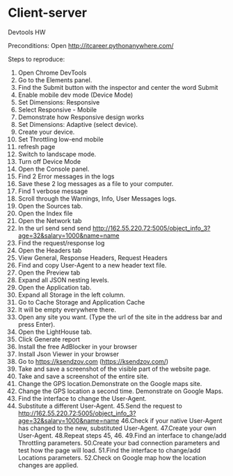 # Client-server

Devtools HW

Preconditions:
Open http://itcareer.pythonanywhere.com/

Steps to reproduce:
 
 1. Open Chrome DevTools
 2. Go to the Elements panel.
 3. Find the Submit button with the inspector and center the word Submit
 4. Enable mobile dev mode (Device Mode)
 5. Set Dimensions: Responsive 
 6. Select Responsive - Mobile
 7. Demonstrate how Responsive design works
 8. Set Dimensions: Adaptive (select device).
 9. Create your device.
 10. Set Throttling low-end mobile
 11. refresh page
 12. Switch to landscape mode.
 13. Turn off Device Mode
 14. Open the Console panel.
 15. Find 2 Error messages in the logs
 16. Save these 2 log messages as a file to your computer.
 17. Find 1 verbose message
 18. Scroll through the Warnings, Info, User Messages logs.
 19. Open the Sources tab.
 20. Open the Index file
 21. Open the Network tab
 22. In the url send send send http://162.55.220.72:5005/object_info_3?age=32&salary=1000&name=name
 23. Find the request/response log  
 24. Open the Headers tab
 25. View General, Response Headers, Request Headers
 26. Find and copy User-Agent to a new header text file.
 27. Open the Preview tab
 28. Expand all JSON nesting levels.
 29. Open the Application tab.
 30. Expand all Storage in the left column.
 31. Go to Cache Storage and Application Cache
 32. It will be empty everywhere there.
 33. Open any site you want. (Type the url of the site in the address bar and press Enter).
 34. Open the LightHouse tab.
 35. Click Generate report
 36. Install the free AdBlocker in your browser
 37. Install Json Viewer in your browser
 38. Go to https://ksendzov.com (https://ksendzov.com/)
 39. Take and save a screenshot of the visible part of the website page.
 40. Take and save a screenshot of the entire site.
 41. Change the GPS location.Demonstrate on the Google maps site.
 42. Change the GPS location a second time. Demonstrate on Google Maps.
 43. Find the interface to change the User-Agent.
 44. Substitute a different User-Agent. 
 45.Send the request to http://162.55.220.72:5005/object_info_3?age=32&salary=1000&name=name
 46.Check if your native User-Agent has changed to the new, substituted User-Agent.
 47.Create your own User-Agent.
 48.Repeat steps 45, 46.
 49.Find an interface to change/add Throttling parameters.
 50.Create your bad connection parameters and test how the page will load.
 51.Find the interface to change/add Locations parameters.
 52.Check on Google map how the location changes are applied.
